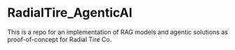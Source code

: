 # RadialTire_AgenticAI
This is a repo for an implementation of RAG models and agentic solutions as proof-of-concept for Radial Tire Co.
